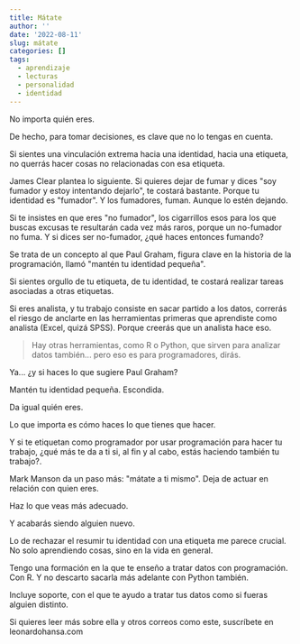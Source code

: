 ```yaml
---
title: Mátate
author: ''
date: '2022-08-11'
slug: mátate
categories: []
tags:
  - aprendizaje
  - lecturas
  - personalidad
  - identidad
---
```



No importa quién eres.

De hecho, para tomar decisiones, es clave que no lo tengas en cuenta.

Si sientes una vinculación extrema hacia una identidad, hacia una etiqueta, no querrás hacer cosas no relacionadas con esa etiqueta.

James Clear plantea lo siguiente. Si quieres dejar de fumar y dices "soy fumador y estoy intentando dejarlo", te costará bastante. Porque tu identidad es "fumador". Y los fumadores, fuman. Aunque lo estén dejando.

Si te insistes en que eres "no fumador", los cigarrillos esos para los que buscas excusas te resultarán cada vez más raros, porque un no-fumador no fuma. Y si dices ser no-fumador, ¿qué haces entonces fumando?


Se trata de un concepto al que Paul Graham, figura clave en la historia de la programación, llamó "mantén tu identidad pequeña".

Si sientes orgullo de tu etiqueta, de tu identidad, te costará realizar tareas asociadas a otras etiquetas.


Si eres analista, y tu trabajo consiste en sacar partido a los datos, correrás el riesgo de anclarte en las herramientas primeras que aprendiste como analista (Excel, quizá SPSS). Porque creerás que un analista hace eso.

> Hay otras herramientas, como R o Python, que sirven para analizar datos también... pero eso es para programadores, dirás.

Ya... ¿y si haces lo que sugiere Paul Graham?

Mantén tu identidad pequeña. Escondida.

Da igual quién eres.

Lo que importa es cómo haces lo que tienes que hacer.


Y si te etiquetan como programador por usar programación para hacer tu trabajo, ¿qué más te da a ti si, al fin y al cabo, estás haciendo también tu trabajo?.



Mark Manson da un paso más: "mátate a ti mismo". Deja de actuar en relación con quien eres.

Haz lo que veas más adecuado.

Y acabarás siendo alguien nuevo.

Lo de rechazar el resumir tu identidad con una etiqueta me parece crucial. No solo aprendiendo cosas, sino en la vida en general.

Tengo una formación en la que te enseño a tratar datos con programación. Con R. Y no descarto sacarla más adelante con Python también.

Incluye soporte, con el que te ayudo a tratar tus datos como si fueras alguien distinto.

Si quieres leer más sobre ella y otros correos como este, suscríbete en leonardohansa.com

